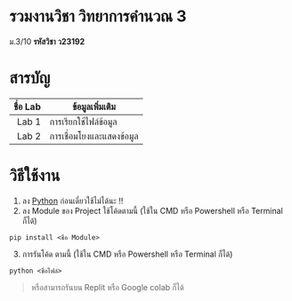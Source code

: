 # รวมงานวิชา วิทยาการคำนวณ 3
ม.3/10 **รหัสวิชา ว23192**

# สารบัญ
| ชื่อ Lab | ข้อมูลเพิ่มเติม |
|-----:|-----------|
|     Lab 1| การเรียกใช้ไฟล์ข้อมูล|
|     Lab 2| การเชื่อมโยงและแสดงข้อมูล|

# วิธีใช้งาน
1. ลง [Python](https://www.python.org/downloads/) ก่อนเดี่ยวใช้ไม่ได้นะ !!
2. ลง Module ของ Project ใช้โค้ดตามนี้ (ใช้ใน CMD หรือ Powershell หรือ Terminal ก็ได้)
```
pip install <ชื่อ Module>
```
3. การรันโค้ด ตามนี้ (ใช้ใน CMD หรือ Powershell หรือ Terminal ก็ได้)
```
python <ชื่อไฟล์>
```

> หรือสามารถรันบน Replit หรือ Google colab ก็ได้
